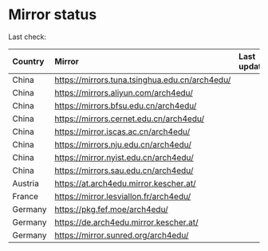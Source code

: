 <script src="./time.js"></script>
# Mirror status
Last check: <script type="text/javascript">localize(1727648371.1636417);</script>

|Country|Mirror|Last update|
|:------|:-----|:----------|
|China|https://mirrors.tuna.tsinghua.edu.cn/arch4edu/|<script type="text/javascript">localize(1727635526);</script>|
|China|https://mirrors.aliyun.com/arch4edu/|<script type="text/javascript">localize(1727591984);</script>|
|China|https://mirrors.bfsu.edu.cn/arch4edu/|<script type="text/javascript">localize(1727591984);</script>|
|China|https://mirrors.cernet.edu.cn/arch4edu/|<script type="text/javascript">localize(1727635526);</script>|
|China|https://mirror.iscas.ac.cn/arch4edu/|<script type="text/javascript">localize(1727591984);</script>|
|China|https://mirrors.nju.edu.cn/arch4edu/|<script type="text/javascript">localize(1727548919);</script>|
|China|https://mirror.nyist.edu.cn/arch4edu/|<script type="text/javascript">localize(1727591984);</script>|
|China|https://mirrors.sau.edu.cn/arch4edu/|<script type="text/javascript">localize(1727591984);</script>|
|Austria|https://at.arch4edu.mirror.kescher.at/|<script type="text/javascript">localize(1727591984);</script>|
|France|https://mirror.lesviallon.fr/arch4edu/|<script type="text/javascript">localize(1727591984);</script>|
|Germany|https://pkg.fef.moe/arch4edu/|<script type="text/javascript">localize(1727591984);</script>|
|Germany|https://de.arch4edu.mirror.kescher.at/|<script type="text/javascript">localize(1727591984);</script>|
|Germany|https://mirror.sunred.org/arch4edu/|<script type="text/javascript">localize(1727591984);</script>|

<script src="./tablefilter/tablefilter.js"></script>
<script src="./table.js"></script>